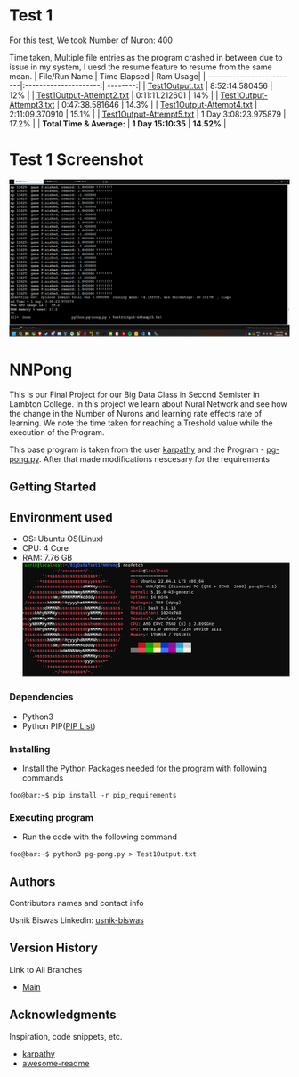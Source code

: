 # Test 1
For this test, We took Number of Nuron: 400

Time taken, Multiple file entries as the program crashed in between due to issue in my system, I uesd the resume feature to resume from the same mean.
| File/Run Name            | Time Elapsed          | Ram Usage|
| -------------------------|:---------------------:| --------:|
| [Test1Output.txt](./Test1Output.txt)          | 8:52:14.580456        |  12%     |
| [Test1Output-Attempt2.txt](./Test1Output-Attempt2.txt) | 0:11:11.212601        |  14%     |
| [Test1Output-Attempt3.txt](./Test1Output-Attempt3.txt) | 0:47:38.581646  	   |  14.3%   |
| [Test1Output-Attempt4.txt](./Test1Output-Attempt4.txt) | 2:11:09.370910	   |  15.1%   |
| [Test1Output-Attempt5.txt](./Test1Output-Attempt5.txt) | 1 Day 3:08:23.975879  |  17.2%   |
| __Total Time & Average:__ | __1 Day 15:10:35__   | __14.52%__  |


# Test 1 Screenshot
![Screenshot](ScreenShots/Test1N400Complete.png)

# NNPong

This is our Final Project for our Big Data Class in Second Semister in Lambton College. In this project we learn about Nural Network and see how the change in the Number of Nurons and learning rate effects rate of learning. We note the time taken for reaching a Treshold value while the execution of the Program.

This base program is taken from the user [karpathy](https://gist.github.com/karpathy) and the Program - [pg-pong.py](https://gist.github.com/karpathy/a4166c7fe253700972fcbc77e4ea32c5). After that made modifications nescesary for the requirements



## Getting Started

## Environment used
* OS: Ubuntu OS(Linux)
* CPU: 4 Core
* RAM: 7.76 GB
![Screenshot](ScreenShots/System_Specification.png)

### Dependencies 

* Python3
* Python PIP([PIP List](https://github.com/UsnikB/NNPong/blob/Test1-Test/pip_requirements))

### Installing

* Install the Python Packages needed for the program with following commands
```console
foo@bar:~$ pip install -r pip_requirements
```

### Executing program

* Run the code with the following command
```console
foo@bar:~$ python3 pg-pong.py > Test1Output.txt
```

## Authors

Contributors names and contact info

Usnik Biswas
Linkedin: [usnik-biswas](https://www.linkedin.com/in/usnik-biswas/)

## Version History

Link to All Branches
* [Main](https://github.com/UsnikB/NNPong/tree/main)

## Acknowledgments

Inspiration, code snippets, etc.
* [karpathy](https://gist.github.com/karpathy)
* [awesome-readme](https://github.com/matiassingers/awesome-readme)
